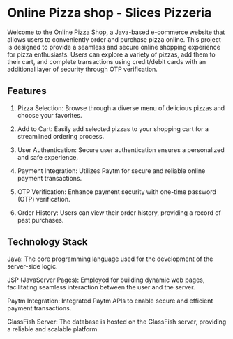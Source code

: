 
# Online Pizza shop - Slices Pizzeria

Welcome to the Online Pizza Shop, a Java-based e-commerce website that allows users to conveniently order and purchase pizza online. This project is designed to provide a seamless and secure online shopping experience for pizza enthusiasts. Users can explore a variety of pizzas, add them to their cart, and complete transactions using credit/debit cards with an additional layer of security through OTP verification.

## Features

1. Pizza Selection: Browse through a diverse menu of delicious pizzas and choose your favorites.

2. Add to Cart: Easily add selected pizzas to your shopping cart for a streamlined ordering process.

3. User Authentication: Secure user authentication ensures a personalized and safe experience.

4. Payment Integration: Utilizes Paytm for secure and reliable online payment transactions.

5. OTP Verification: Enhance payment security with one-time password (OTP) verification.

6. Order History: Users can view their order history, providing a record of past purchases.

## Technology Stack
Java: The core programming language used for the development of the server-side logic.

JSP (JavaServer Pages): Employed for building dynamic web pages, facilitating seamless interaction between the user and the server.

Paytm Integration: Integrated Paytm APIs to enable secure and efficient payment transactions.

GlassFish Server: The database is hosted on the GlassFish server, providing a reliable and scalable platform.